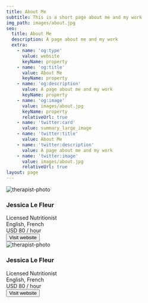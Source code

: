 ```yaml
---
title: About Me
subtitle: This is a short page about me and my work
img_path: images/about.jpg
seo:
  title: About Me
  description: A page about me and my work
  extra:
    - name: 'og:type'
      value: website
      keyName: property
    - name: 'og:title'
      value: About Me
      keyName: property
    - name: 'og:description'
      value: A page about me and my work
      keyName: property
    - name: 'og:image'
      value: images/about.jpg
      keyName: property
      relativeUrl: true
    - name: 'twitter:card'
      value: summary_large_image
    - name: 'twitter:title'
      value: About Me
    - name: 'twitter:description'
      value: A page about me and my work
    - name: 'twitter:image'
      value: images/about.jpg
      relativeUrl: true
layout: page
---
```


<div class="card-box">
<img src="https://i.ibb.co/ZKWrYbr/therapist-photo.png" alt="therapist-photo" class="photo">
  <div class="info">
  <h3 class="therapist-name">Jessica Le Fleur</h3>
  <div class="title">Licensed Nutritionist</div>
  <div class="languages">English, French</div>
     <div class="divider"></div>
  </div>
  
  <div class="price-contact-wrapper">
    <div class="price">USD 80 / hour</div>
    <button class="cta">Visit website</button>
  </div>

  
<div class="card-box">
<img src="https://i.ibb.co/ZKWrYbr/therapist-photo.png" alt="therapist-photo" class="photo">
  <div class="info">
  <h3 class="therapist-name">Jessica Le Fleur</h3>
  <div class="title">Licensed Nutritionist</div>
  <div class="languages">English, French</div>
     <div class="divider"></div>
  </div>
  
  <div class="price-contact-wrapper">
    <div class="price">USD 80 / hour</div>
    <button class="cta">Visit website</button>
  </div>
